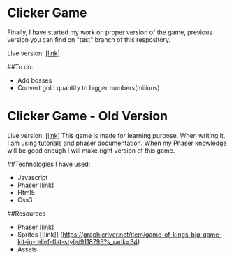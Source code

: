 # Clicker Game
Finally, I have started my work on proper version of the game, previous version you can find on "test" branch of this respository.

Live version: [[link]](http://www.kamiljarzab.pl/Projekty/Viking%20Clicker/)

##To do:
* Add bosses
* Convert gold quantity to bigger numbers(milions)

# Clicker Game - Old Version
Live version: [[link]](http://www.kamiljarzab.pl/Projekty/Clicker-Game/)
This game is made for learning purpose. When writing it, I am using tutorials and phaser documentation.
When my Phaser knowledge will be good enough I will make right version of this game.

##Technologies I have used:
* Javascript
* Phaser [[link]](http://phaser.io/)
* Html5
* Css3

##Resources
* Phaser [[link]](http://phaser.io/)
* Sprites [[link]] (https://graphicriver.net/item/game-of-kings-big-game-kit-in-relief-flat-style/9118793?s_rank=34)
* Assets
